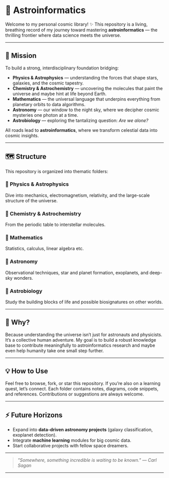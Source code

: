 # 🌌 Astroinformatics

Welcome to my personal cosmic library! ✨ This repository is a living, breathing record of my journey toward mastering **astroinformatics** — the thrilling frontier where data science meets the universe.

---

## 🚀 Mission

To build a strong, interdisciplinary foundation bridging:
- **Physics & Astrophysics** — understanding the forces that shape stars, galaxies, and the cosmic tapestry.
- **Chemistry & Astrochemistry** — uncovering the molecules that paint the universe and maybe hint at life beyond Earth.
- **Mathematics** — the universal language that underpins everything from planetary orbits to data algorithms.
- **Astronomy** — our window to the night sky, where we decipher cosmic mysteries one photon at a time.
- **Astrobiology** — exploring the tantalizing question: *Are we alone?*

All roads lead to **astroinformatics**, where we transform celestial data into cosmic insights.

---

## 🗺️ Structure

This repository is organized into thematic folders:

### 🌟 Physics & Astrophysics
Dive into mechanics, electromagnetism, relativity, and the large-scale structure of the universe.

### 🔬 Chemistry & Astrochemistry
From the periodic table to interstellar molecules.

### 📐 Mathematics
Statistics, calculus, linear algebra etc.

### 🔭 Astronomy
Observational techniques, star and planet formation, exoplanets, and deep-sky wonders.

### 🧬 Astrobiology
Study the building blocks of life and possible biosignatures on other worlds.

---

## 🌠 Why?

Because understanding the universe isn’t just for astronauts and physicists. It’s a collective human adventure. My goal is to build a robust knowledge base to contribute meaningfully to astroinformatics research and maybe even help humanity take one small step further.

---

## 💡 How to Use

Feel free to browse, fork, or star this repository. If you’re also on a learning quest, let’s connect.
Each folder contains notes, diagrams, code snippets, and references. Contributions or suggestions are always welcome.

---

## ⚡ Future Horizons

- Expand into **data-driven astronomy projects** (galaxy classification, exoplanet detection).
- Integrate **machine learning** modules for big cosmic data.
- Start collaborative projects with fellow space dreamers.

---

> *"Somewhere, something incredible is waiting to be known." — Carl Sagan*

---

